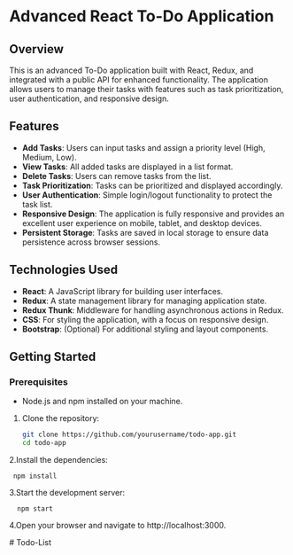 # Advanced React To-Do Application

## Overview

This is an advanced To-Do application built with React, Redux, and integrated with a public API for enhanced functionality. The application allows users to manage their tasks with features such as task prioritization, user authentication, and responsive design.

## Features

- **Add Tasks**: Users can input tasks and assign a priority level (High, Medium, Low).
- **View Tasks**: All added tasks are displayed in a list format.
- **Delete Tasks**: Users can remove tasks from the list.
- **Task Prioritization**: Tasks can be prioritized and displayed accordingly.
- **User  Authentication**: Simple login/logout functionality to protect the task list.
- **Responsive Design**: The application is fully responsive and provides an excellent user experience on mobile, tablet, and desktop devices.
- **Persistent Storage**: Tasks are saved in local storage to ensure data persistence across browser sessions.

## Technologies Used

- **React**: A JavaScript library for building user interfaces.
- **Redux**: A state management library for managing application state.
- **Redux Thunk**: Middleware for handling asynchronous actions in Redux.
- **CSS**: For styling the application, with a focus on responsive design.
- **Bootstrap**: (Optional) For additional styling and layout components.

## Getting Started

### Prerequisites

- Node.js and npm installed on your machine.

1. Clone the repository:

   ```bash
   git clone https://github.com/yourusername/todo-app.git
   cd todo-app

2.Install the dependencies:
    
     npm install

3.Start the development server:     
     
      npm start

4.Open your browser and navigate to http://localhost:3000.      

#   T o d o - L i s t  
 